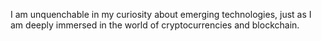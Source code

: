I am unquenchable in my curiosity about emerging technologies, just as I am deeply immersed in the world of cryptocurrencies and blockchain. 

